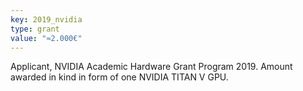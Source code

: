 ```yaml
---
key: 2019_nvidia
type: grant
value: "≈2.000€"
---
```

Applicant, NVIDIA Academic Hardware Grant Program 2019. Amount awarded in kind in form of one NVIDIA TITAN V GPU.